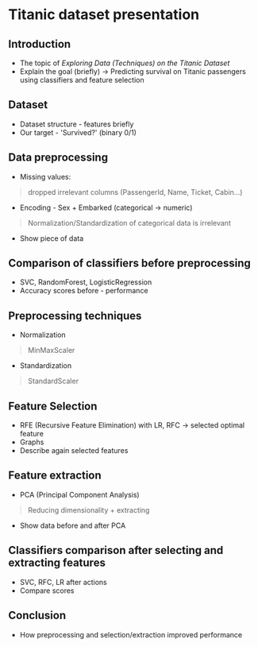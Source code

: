 # Titanic dataset presentation

## Introduction

- The topic of *Exploring Data (Techniques) on the Titanic Dataset*
- Explain the goal (briefly) -> Predicting survival on Titanic passengers using classifiers and feature selection

## Dataset

- Dataset structure - features briefly
- Our target - 'Survived?' (binary 0/1)

## Data preprocessing

- Missing values:

> dropped irrelevant columns (PassengerId, Name, Ticket, Cabin...)

- Encoding - Sex + Embarked (categorical -> numeric)

> Normalization/Standardization of categorical data is irrelevant

- Show piece of data

## Comparison of classifiers before preprocessing

- SVC, RandomForest, LogisticRegression
- Accuracy scores before - performance

## Preprocessing techniques

- Normalization

> MinMaxScaler

- Standardization

> StandardScaler

## Feature Selection

- RFE (Recursive Feature Elimination) with LR, RFC -> selected optimal feature
- Graphs
- Describe again selected features

## Feature extraction

- PCA (Principal Component Analysis)

> Reducing dimensionality + extracting

- Show data before and after PCA

## Classifiers comparison after selecting and extracting features

- SVC, RFC, LR after actions
- Compare scores

## Conclusion

- How preprocessing and selection/extraction improved performance
